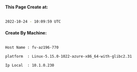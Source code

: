 
   
#### This Page Create at:

```bash

2022-10-24 - 10:09:59 UTC

```

#### Create By Machine:

```bash

Host Name : fv-az196-770

platform  : Linux-5.15.0-1022-azure-x86_64-with-glibc2.31

Ip Local  : 10.1.0.230

```


